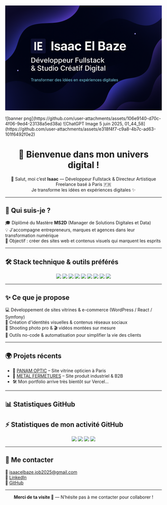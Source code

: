 <p align="center">
  <img src="https://raw.githubusercontent.com/Isaacoco/Isaacoco/main/banner.png" alt="Isaac El Baze – Développeur Fullstack & Studio Créatif Digital" />
</p>![banner png](https://github.com/user-attachments/assets/106e9140-d70c-4f06-9ed4-23138a5ed38a)
![ChatGPT Image 5 juin 2025, 01_44_58](https://github.com/user-attachments/assets/e318f4f7-c9a8-4b7c-ad63-101f6492f0e2)


<h1 align="center">🚀 Bienvenue dans mon univers digital !</h1>

<p align="center">
👋 Salut, moi c’est <strong>Isaac</strong> — Développeur Fullstack & Directeur Artistique Freelance basé à Paris 🇫🇷<br>
Je transforme les idées en expériences digitales ✨
</p>

---

## 🧠 Qui suis-je ?

🎓 Diplômé du Mastère **MS2D** (Manager de Solutions Digitales et Data)  
💡 J'accompagne entrepreneurs, marques et agences dans leur transformation numérique  
🎯 Objectif : créer des sites web et contenus visuels qui marquent les esprits

---

## 🛠️ Stack technique & outils préférés

<div align="center">

<img src="https://cdn.simpleicons.org/react/61DAFB" width="40"/>
<img src="https://cdn.simpleicons.org/symfony/000000" width="40"/>
<img src="https://cdn.simpleicons.org/javascript/F7DF1E" width="40"/>
<img src="https://cdn.simpleicons.org/php/777BB4" width="40"/>
<img src="https://cdn.simpleicons.org/mysql/4479A1" width="40"/>
<img src="https://cdn.simpleicons.org/git/F05032" width="40"/>
<img src="https://cdn.simpleicons.org/wordpress/21759B" width="40"/>
<img src="https://cdn.simpleicons.org/elementor/92003B" width="40"/>
<img src="https://cdn.simpleicons.org/figma/F24E1E" width="40"/>

</div>

---

## ✨ Ce que je propose

💻 Développement de sites vitrines & e-commerce (WordPress / React / Symfony)  
🎨 Création d'identités visuelles & contenus réseaux sociaux  
📸 Shooting photo pro & 🎬 vidéos montées sur mesure  
🔧 Outils no-code & automatisation pour simplifier la vie des clients

---

## 🌍 Projets récents


- 🔗 [PANAM OPTIC](https://panamoptic.com) – Site vitrine opticien à Paris  
- 🔗 [METAL FERMETURES](https://metalfermetures.com) – Site produit industriel & B2B  
- 🛠️ Mon portfolio arrive très bientôt sur Vercel...

---

## 📊 Statistiques GitHub

## ⚡️ Statistiques de mon activité GitHub

<p align="center">

<!-- Total Commits  -->
<img src="https://github-readme-stats.vercel.app/api?username=Isaacoco&show_icons=true&theme=radical&hide_title=true&include_all_commits=true&count_private=true&custom_title=Mon%20activité%20GitHub" height="160"/>

<!-- Langages les plus utilisés -->
<img src="https://github-readme-stats.vercel.app/api/top-langs/?username=Isaacoco&langs_count=8&layout=compact&theme=radical" height="160"/>

<!-- Contribution Streak -->
<img src="https://github-readme-streak-stats.herokuapp.com?user=Isaacoco&theme=radical&hide_border=true" height="190"/>

<!-- Visites de profil -->
<img src="https://komarev.com/ghpvc/?username=Isaacoco&label=Vues%20du%20profil&color=blueviolet&style=flat" />



</p>

---

## 🤝 Me contacter

📧 isaacelbaze.job2025@gmail.com  
🔗 [LinkedIn](https://www.linkedin.com/in/isaac-elbaze/)  
🐙 [GitHub](https://github.com/Isaacoco)

---

<p align="center"><strong>Merci de ta visite 🙌</strong> — N’hésite pas à me contacter pour collaborer !</p>
